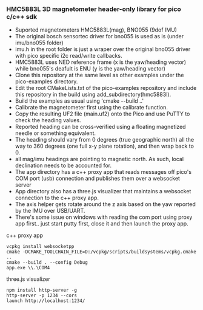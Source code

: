 ### HMC5883L 3D magnetometer header-only library for pico c/c++ sdk

- Suported magnetometers HMC5883L(mag), BNO055 (9dof IMU)
- The original bosch sensortec driver for bno055 is used as is (under imu/bno055 folder)
- imu.h in the root folder is just a wraper over the original bno055 driver with pico specific i2c read/write callbacks.
- HMC5883L uses NED reference frame (x is the yaw/heading vector) while bno055's deafult is ENU (y is the yaw/heading vector)
- Clone this repository at the same level as other examples under the pico-examples directory.
- Edit the root CMakeLists.txt of the pico-examples repository and include this repository in the build using add_subdirectory(hmc5883l).
- Build the examples as usual using 'cmake --build ..'
- Calibrate the magnetometer first using the calibrate function.
- Copy the resulting UF2 file (main.uf2) onto the Pico and use PuTTY to check the heading values.
- Reported heading can be cross-verified using a floating magnetized needle or something equivalent.
- The heading should vary from 0 degrees (true geographic north) all the way to 360 degrees (one full x-y plane rotation), and then wrap back to 0.
- all mag/imu headings are pointing to magnetic north. As such, local declination needs to be accounted for.
- The app directory has a c++ proxy app that reads messages off pico's COM port (usb) connection and publishes them over a websocket server
- App directory also has a three.js visualizer that maintains a websocket connection to the c++ proxy app.
- The axis helper gets rotate around the z axis based on the yaw reported by the IMU over USB/UART.
- There's some issue on windows with reading the com port using proxy app first.. just start putty first, close it and then launch the proxy app.

c++ proxy app
```
vcpkg install websocketpp
cmake -DCMAKE_TOOLCHAIN_FILE=D:/vcpkg/scripts/buildsystems/vcpkg.cmake ..
cmake --build . --config Debug
app.exe \\.\COM4
```

three.js visualizer
```
npm install http-server -g
http-server -p 1234 --cors
launch http://localhost:1234/
```